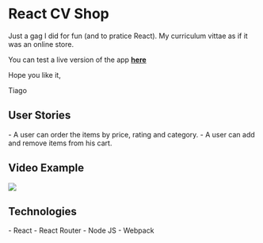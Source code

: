 <h1>React CV Shop</h1>

Just a gag I did for fun (and to pratice React). My curriculum vittae as if it was an online store.

You can test a live version of the app <a href="https://reactiumvitae.herokuapp.com/"><strong>here</strong></a>

Hope you like it,

Tiago

<h2>User Stories</h2>
- A user can order the items by price, rating and category.
- A user can add and remove items from his cart.

<h2>Video Example</h2>
<img src="https://i.imgur.com/G1aDBx3.gif" />

<h2>Technologies</h2>
- React
- React Router
- Node JS
- Webpack
